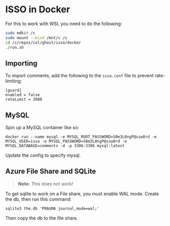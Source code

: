 # ISSO in Docker
For this to work with WSL you need to do the following:
```sh
sudo mdkir /c
sudo mount --bind /mnt/c /c
cd /c/repos/col/ghost/isso/docker
./run.sh
```

## Importing
To import comments, add the following to the `isso.conf` file to prevent rate-limiting:

```
[guard]
enabled = false
rateLimit = 2000
```

## MySQL
Spin up a MySQL container like so:
```
docker run --name mysql -e MYSQL_ROOT_PASSWORD=S0m3L0ngP@ssw0rd -e MYSQL_USER=isso -e MYSQL_PASSWORD=S0m3L0ngP@ssw0rd -e MYSQL_DATABASE=comments -d -p 3306:3306 mysql:latest
```

Update the config to specify mysql.

## Azure File Share and SQLite
> **Note:** This does not work!

To get sqlite to work on a File share, you must enable WAL mode. Create the db, then run this command:

```
sqlite3 the.db 'PRAGMA journal_mode=wal;'
```

Then copy the db to the file share.